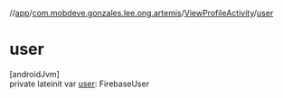 //[app](../../../index.md)/[com.mobdeve.gonzales.lee.ong.artemis](../index.md)/[ViewProfileActivity](index.md)/[user](user.md)

# user

[androidJvm]\
private lateinit var [user](user.md): FirebaseUser
